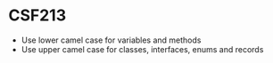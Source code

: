 # CSF213

- Use lower camel case for variables and methods
- Use upper camel case for classes, interfaces, enums and records